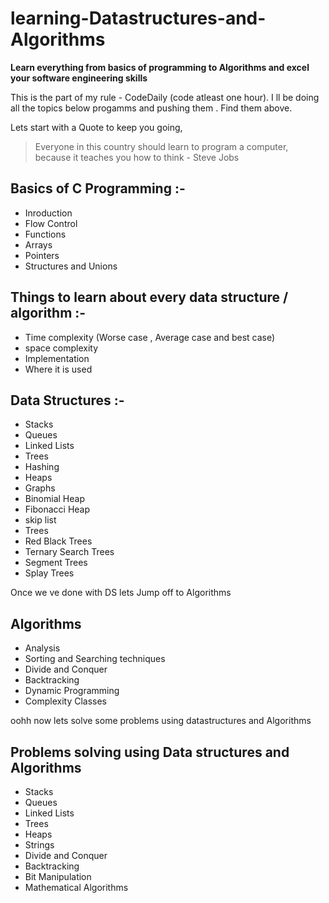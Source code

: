 # learning-Datastructures-and-Algorithms
**Learn everything from basics of programming to Algorithms and excel your software engineering skills**

This is the part of my rule - CodeDaily (code atleast one hour). 
I ll be doing all the topics below progamms and pushing them . Find them above.

Lets start with a Quote to keep you going,
> Everyone in this country should learn to program a computer, because it teaches you how to think - Steve Jobs

## Basics of C Programming :-

- Inroduction
- Flow Control
- Functions
- Arrays
- Pointers
- Structures and Unions

## Things to learn about every data structure / algorithm :-

- Time complexity (Worse case , Average case and best case)
- space complexity
- Implementation
- Where it is used

## Data Structures :-
- Stacks
- Queues
- Linked Lists
- Trees
- Hashing
- Heaps
- Graphs
- Binomial Heap
- Fibonacci Heap
- skip list
- Trees
- Red Black Trees
- Ternary Search Trees
- Segment Trees
- Splay Trees

Once we ve done with DS lets Jump off to Algorithms

## Algorithms
- Analysis
- Sorting and Searching techniques
- Divide and Conquer
- Backtracking
- Dynamic Programming
- Complexity Classes

oohh now lets solve some problems using datastructures and Algorithms

## Problems solving using Data structures and Algorithms

- Stacks
- Queues
- Linked Lists
- Trees
- Heaps
- Strings
- Divide and Conquer
- Backtracking
- Bit Manipulation
- Mathematical Algorithms
